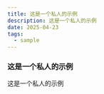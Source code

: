 ```yaml
---
title: 这是一个私人的示例
description: 这是一个私人的示例
date: 2025-04-23
tags:
  - sample
---
```


### 这是一个私人的示例

这是一个私人的示例
